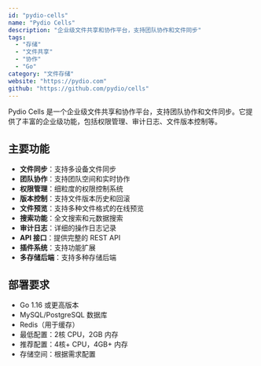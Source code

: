 ```yaml
---
id: "pydio-cells"
name: "Pydio Cells"
description: "企业级文件共享和协作平台，支持团队协作和文件同步"
tags:
  - "存储"
  - "文件共享"
  - "协作"
  - "Go"
category: "文件存储"
website: "https://pydio.com"
github: "https://github.com/pydio/cells"
---
```


Pydio Cells 是一个企业级文件共享和协作平台，支持团队协作和文件同步。它提供了丰富的企业级功能，包括权限管理、审计日志、文件版本控制等。

## 主要功能

- **文件同步**：支持多设备文件同步
- **团队协作**：支持团队空间和实时协作
- **权限管理**：细粒度的权限控制系统
- **版本控制**：支持文件版本历史和回滚
- **文件预览**：支持多种文件格式的在线预览
- **搜索功能**：全文搜索和元数据搜索
- **审计日志**：详细的操作日志记录
- **API 接口**：提供完整的 REST API
- **插件系统**：支持功能扩展
- **多存储后端**：支持多种存储后端

## 部署要求

- Go 1.16 或更高版本
- MySQL/PostgreSQL 数据库
- Redis（用于缓存）
- 最低配置：2核 CPU，2GB 内存
- 推荐配置：4核+ CPU，4GB+ 内存
- 存储空间：根据需求配置 